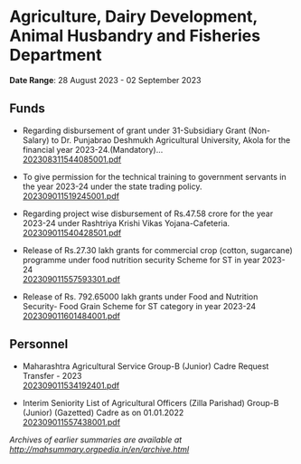 # Agriculture, Dairy Development, Animal Husbandry and Fisheries Department

**Date Range**: 28 August 2023 - 02 September 2023


## Funds
- Regarding disbursement of grant under 31-Subsidiary Grant (Non-Salary) to Dr. Punjabrao Deshmukh Agricultural University, Akola for the financial year 2023-24.(Mandatory)...\
  [202308311544085001.pdf](https://gr.maharashtra.gov.in/Site/Upload/Government%20Resolutions/English/202308311544085001.pdf)

- To give permission for the technical training to government servants in the year 2023-24 under the state trading policy.\
  [202309011519245001.pdf](https://gr.maharashtra.gov.in/Site/Upload/Government%20Resolutions/English/202309011519245001.pdf)

- Regarding project wise disbursement of Rs.47.58 crore for the year 2023-24 under Rashtriya Krishi Vikas Yojana-Cafeteria.\
  [202309011540428501.pdf](https://gr.maharashtra.gov.in/Site/Upload/Government%20Resolutions/English/202309011540428501.pdf)

- Release of Rs.27.30 lakh grants for commercial crop (cotton, sugarcane) programme under food nutrition security Scheme for ST in year 2023-24\
  [202309011557593301.pdf](https://gr.maharashtra.gov.in/Site/Upload/Government%20Resolutions/English/202309011557593301.pdf)

- Release of Rs. 792.65000 lakh grants under Food and Nutrition Security- Food Grain Scheme for ST category in year 2023-24\
  [202309011601484001.pdf](https://gr.maharashtra.gov.in/Site/Upload/Government%20Resolutions/English/202309011601484001.pdf)

## Personnel
- Maharashtra Agricultural Service Group-B (Junior) Cadre Request Transfer - 2023\
  [202309011534192401.pdf](https://gr.maharashtra.gov.in/Site/Upload/Government%20Resolutions/English/202309011534192401.pdf)

- Interim Seniority List of Agricultural Officers (Zilla Parishad) Group-B (Junior) (Gazetted) Cadre as on 01.01.2022\
  [202309011557438001.pdf](https://gr.maharashtra.gov.in/Site/Upload/Government%20Resolutions/English/202309011557438001.pdf)


*Archives of earlier summaries are available at http://mahsummary.orgpedia.in/en/archive.html*